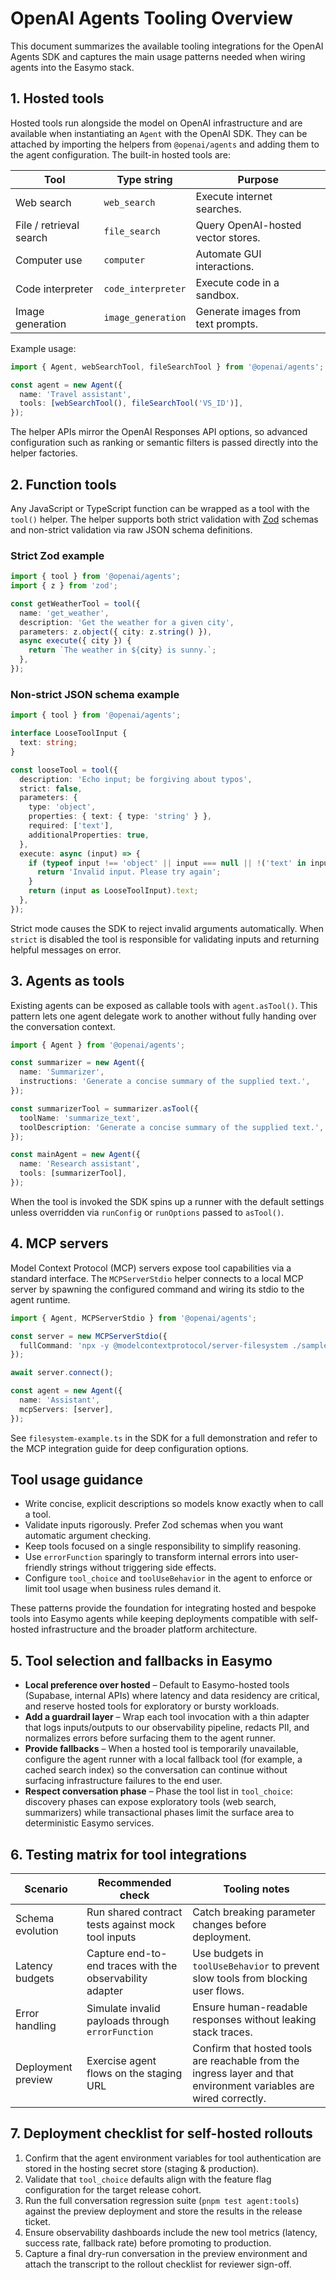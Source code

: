 # OpenAI Agents Tooling Overview

This document summarizes the available tooling integrations for the OpenAI Agents SDK and captures the main usage patterns needed when wiring agents into the Easymo stack.

## 1. Hosted tools

Hosted tools run alongside the model on OpenAI infrastructure and are available when instantiating an `Agent` with the OpenAI SDK. They can be attached by importing the helpers from `@openai/agents` and adding them to the agent configuration. The built-in hosted tools are:

| Tool | Type string | Purpose |
| --- | --- | --- |
| Web search | `web_search` | Execute internet searches. |
| File / retrieval search | `file_search` | Query OpenAI-hosted vector stores. |
| Computer use | `computer` | Automate GUI interactions. |
| Code interpreter | `code_interpreter` | Execute code in a sandbox. |
| Image generation | `image_generation` | Generate images from text prompts. |

Example usage:

```ts
import { Agent, webSearchTool, fileSearchTool } from '@openai/agents';

const agent = new Agent({
  name: 'Travel assistant',
  tools: [webSearchTool(), fileSearchTool('VS_ID')],
});
```

The helper APIs mirror the OpenAI Responses API options, so advanced configuration such as ranking or semantic filters is passed directly into the helper factories.

## 2. Function tools

Any JavaScript or TypeScript function can be wrapped as a tool with the `tool()` helper. The helper supports both strict validation with [Zod](https://zod.dev/) schemas and non-strict validation via raw JSON schema definitions.

### Strict Zod example

```ts
import { tool } from '@openai/agents';
import { z } from 'zod';

const getWeatherTool = tool({
  name: 'get_weather',
  description: 'Get the weather for a given city',
  parameters: z.object({ city: z.string() }),
  async execute({ city }) {
    return `The weather in ${city} is sunny.`;
  },
});
```

### Non-strict JSON schema example

```ts
import { tool } from '@openai/agents';

interface LooseToolInput {
  text: string;
}

const looseTool = tool({
  description: 'Echo input; be forgiving about typos',
  strict: false,
  parameters: {
    type: 'object',
    properties: { text: { type: 'string' } },
    required: ['text'],
    additionalProperties: true,
  },
  execute: async (input) => {
    if (typeof input !== 'object' || input === null || !('text' in input)) {
      return 'Invalid input. Please try again';
    }
    return (input as LooseToolInput).text;
  },
});
```

Strict mode causes the SDK to reject invalid arguments automatically. When `strict` is disabled the tool is responsible for validating inputs and returning helpful messages on error.

## 3. Agents as tools

Existing agents can be exposed as callable tools with `agent.asTool()`. This pattern lets one agent delegate work to another without fully handing over the conversation context.

```ts
import { Agent } from '@openai/agents';

const summarizer = new Agent({
  name: 'Summarizer',
  instructions: 'Generate a concise summary of the supplied text.',
});

const summarizerTool = summarizer.asTool({
  toolName: 'summarize_text',
  toolDescription: 'Generate a concise summary of the supplied text.',
});

const mainAgent = new Agent({
  name: 'Research assistant',
  tools: [summarizerTool],
});
```

When the tool is invoked the SDK spins up a runner with the default settings unless overridden via `runConfig` or `runOptions` passed to `asTool()`.

## 4. MCP servers

Model Context Protocol (MCP) servers expose tool capabilities via a standard interface. The `MCPServerStdio` helper connects to a local MCP server by spawning the configured command and wiring its stdio to the agent runtime.

```ts
import { Agent, MCPServerStdio } from '@openai/agents';

const server = new MCPServerStdio({
  fullCommand: 'npx -y @modelcontextprotocol/server-filesystem ./sample_files',
});

await server.connect();

const agent = new Agent({
  name: 'Assistant',
  mcpServers: [server],
});
```

See `filesystem-example.ts` in the SDK for a full demonstration and refer to the MCP integration guide for deep configuration options.

## Tool usage guidance

- Write concise, explicit descriptions so models know exactly when to call a tool.
- Validate inputs rigorously. Prefer Zod schemas when you want automatic argument checking.
- Keep tools focused on a single responsibility to simplify reasoning.
- Use `errorFunction` sparingly to transform internal errors into user-friendly strings without triggering side effects.
- Configure `tool_choice` and `toolUseBehavior` in the agent to enforce or limit tool usage when business rules demand it.

These patterns provide the foundation for integrating hosted and bespoke tools into Easymo agents while keeping deployments compatible with self-hosted infrastructure and the broader platform architecture.

## 5. Tool selection and fallbacks in Easymo

- **Local preference over hosted** – Default to Easymo-hosted tools (Supabase, internal APIs) where latency and data residency are critical, and reserve hosted tools for exploratory or bursty workloads.
- **Add a guardrail layer** – Wrap each tool invocation with a thin adapter that logs inputs/outputs to our observability pipeline, redacts PII, and normalizes errors before surfacing them to the agent runner.
- **Provide fallbacks** – When a hosted tool is temporarily unavailable, configure the agent runner with a local fallback tool (for example, a cached search index) so the conversation can continue without surfacing infrastructure failures to the end user.
- **Respect conversation phase** – Phase the tool list in `tool_choice`: discovery phases can expose exploratory tools (web search, summarizers) while transactional phases limit the surface area to deterministic Easymo services.

## 6. Testing matrix for tool integrations

| Scenario | Recommended check | Tooling notes |
| --- | --- | --- |
| Schema evolution | Run shared contract tests against mock tool inputs | Catch breaking parameter changes before deployment. |
| Latency budgets | Capture end-to-end traces with the observability adapter | Use budgets in `toolUseBehavior` to prevent slow tools from blocking user flows. |
| Error handling | Simulate invalid payloads through `errorFunction` | Ensure human-readable responses without leaking stack traces. |
| Deployment preview | Exercise agent flows on the staging URL | Confirm that hosted tools are reachable from the ingress layer and that environment variables are wired correctly. |

## 7. Deployment checklist for self-hosted rollouts

1. Confirm that the agent environment variables for tool authentication are stored in the hosting secret store (staging & production).
2. Validate that `tool_choice` defaults align with the feature flag configuration for the target release cohort.
3. Run the full conversation regression suite (`pnpm test agent:tools`) against the preview deployment and store the results in the release ticket.
4. Ensure observability dashboards include the new tool metrics (latency, success rate, fallback rate) before promoting to production.
5. Capture a final dry-run conversation in the preview environment and attach the transcript to the rollout checklist for reviewer sign-off.
